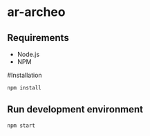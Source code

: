 # ar-archeo

## Requirements
* Node.js
* NPM

#Installation
```bash
npm install
```

## Run development environment
```bash
npm start
```